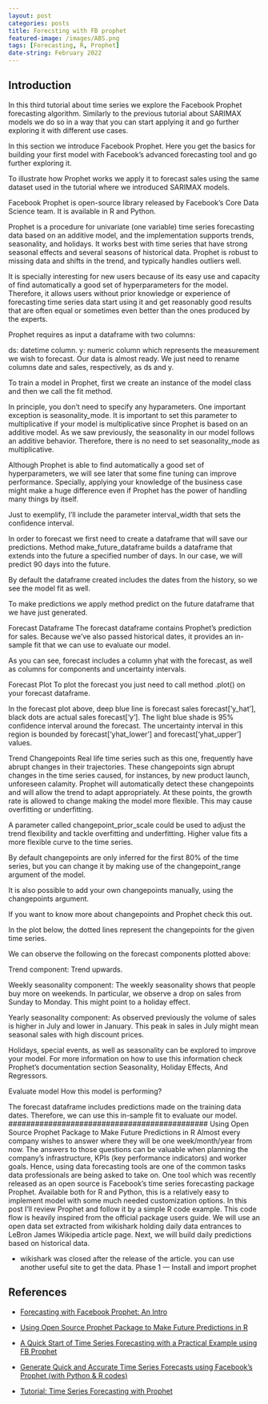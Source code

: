 ```yaml
---
layout: post
categories: posts
title: Forecsting with FB prophet
featured-image: /images/ABS.png
tags: [Forecasting, R, Prophet]
date-string: February 2022
---
```


## Introduction

In this third tutorial about time series we explore the Facebook Prophet forecasting algorithm. Similarly to the previous tutorial about SARIMAX models we do so in a way that you can start applying it and go further exploring it with different use cases.

In this section we introduce Facebook Prophet. Here you get the basics for building your first model with Facebook’s advanced forecasting tool and go further exploring it.

To illustrate how Prophet works we apply it to forecast sales using the same dataset used in the tutorial where we introduced SARIMAX models.

Facebook Prophet  is open-source library released by Facebook’s Core Data Science team. It is available in R and Python.

Prophet is a procedure for univariate (one variable) time series forecasting data based on an additive model, and the implementation supports trends, seasonality, and holidays. It works best with time series that have strong seasonal effects and several seasons of historical data. Prophet is robust to missing data and shifts in the trend, and typically handles outliers well.

It is specially interesting for new users because of its easy use and capacity of find automatically a good set of hyperparameters for  the model. Therefore, it allows users without prior knowledge or experience of forecasting time series data start using it and get reasonably good results that are often equal or sometimes even better than the ones produced by the experts.

Prophet requires as input a dataframe with two columns:

ds: datetime column.
y: numeric column which represents the measurement we wish to forecast.
Our data is almost ready. We just need to rename columns date and sales, respectively, as ds and y.

To train a model in Prophet, first we create an instance of the model class and then we call the fit method.

In principle, you don’t need to specify any hyparameters. One important exception is seasonality_mode. It is important to set this parameter to multiplicative if your model is multiplicative since Prophet is based on an additive model. As we saw previously, the seasonality in our model follows an additive behavior. Therefore, there is no need to set seasonality_mode as multiplicative.

Although Prophet is able to find automatically a good set of hyperparameters, we will see later that some fine tuning can improve performance. Specially, applying your knowledge of the business case might make a huge difference even if Prophet has the power of handling many things by itself.

Just to exemplify, I’ll include the parameter interval_width that sets the confidence interval.

In order to forecast we first need to create a dataframe that will save our predictions. Method make_future_dataframe builds a dataframe that extends into the future a specified number of days. In our case, we will predict 90 days into the future.

By default the dataframe created includes the dates from the history, so we see the model fit as well.

To make predictions we apply method predict on the future dataframe that we have just generated.

Forecast Dataframe
The forecast dataframe contains Prophet’s prediction for sales. Because we’ve also passed historical dates, it provides an in-sample fit that we can use to evaluate our model.

As you can see, forecast includes a column yhat with the forecast, as well as columns for components and uncertainty intervals.

Forecast Plot
To plot the forecast you just need to call method .plot() on your forecast dataframe.

In the forecast plot above, deep blue line is forecast sales forecast[‘y_hat’], black dots are actual sales forecast[‘y’]. The light blue shade is 95% confidence interval around the forecast. The uncertainty interval in this region is bounded by forecast[‘yhat_lower’] and forecast[‘yhat_upper’] values.

Trend Changepoints
Real life time series such as this one, frequently have abrupt changes in their trajectories. These changepoints sign abrupt changes in the time series caused, for instances, by new product launch, unforeseen calamity. Prophet will automatically detect these changepoints and will allow the trend to adapt appropriately. At these points, the growth rate is allowed to change making the model more flexible. This may cause overfitting or underfitting.

A parameter called changepoint_prior_scale could be used to adjust the trend flexibility and tackle overfitting and underfitting. Higher value fits a more flexible curve to the time series.

By default changepoints are only inferred for the first 80% of the time series, but you can change it by making use of the changepoint_range argument of the model.

It is also possible to add your own changepoints manually, using the changepoints argument.

If you want to know more about changepoints and Prophet check this out.

In the plot below, the dotted lines represent the changepoints for the given time series.

We can observe the following on the forecast components plotted above:

Trend component: Trend upwards. 

Weekly seasonality component: The weekly seasonality shows that people buy more on weekends. In particular, we observe a drop on sales from Sunday to Monday. This might point to a holiday effect.

Yearly seasonality component: As observed previously the volume of sales is higher in July and lower in January. This peak in sales in July might mean seasonal sales with high discount prices.

Holidays, special events, as well as seasonality can be explored to improve your model. For more information on how to use this information check Prophet’s documentation section Seasonality, Holiday Effects, And Regressors.

Evaluate model
How this model is performing?

The forecast dataframe includes predictions made on the training data dates. Therefore, we can use this in-sample fit to evaluate our model.
#############################################
Using Open Source Prophet Package to Make Future Predictions in R
Almost every company wishes to answer where they will be one week/month/year from now.
The answers to those questions can be valuable when planning the company’s infrastructure, KPIs (key performance indicators) and worker goals.
Hence, using data forecasting tools are one of the common tasks data professionals are being asked to take on.
One tool which was recently released as an open source is Facebook’s time series forecasting package Prophet. Available both for R and Python, this is a relatively easy to implement model with some much needed customization options. 
In this post I’ll review Prophet and follow it by a simple R code example. This code flow is heavily inspired from the official package users guide.
We will use an open data set extracted from wikishark holding daily data entrances to LeBron James Wikipedia article page. Next, we will build daily predictions based on historical data.
* wikishark was closed after the release of the article. you can use another useful site to get the data.
Phase 1 — Install and import prophet


## References

+ [Forecasting with Facebook Prophet: An Intro](https://jadsmkbdatalab.nl/forecasting-with-facebook-prophet-models-an-intro/)

+ [Using Open Source Prophet Package to Make Future Predictions in R](https://towardsdatascience.com/using-open-source-prophet-package-to-make-future-predictions-in-r-ece585b73687)

+ [A Quick Start of Time Series Forecasting with a Practical Example using FB Prophet](https://towardsdatascience.com/a-quick-start-of-time-series-forecasting-with-a-practical-example-using-fb-prophet-31c4447a2274)

+ [Generate Quick and Accurate Time Series Forecasts using Facebook’s Prophet (with Python & R codes)](https://www.analyticsvidhya.com/blog/2018/05/generate-accurate-forecasts-facebook-prophet-python-r/)

+ [Tutorial: Time Series Forecasting with Prophet](https://www.kaggle.com/prashant111/tutorial-time-series-forecasting-with-prophet)
